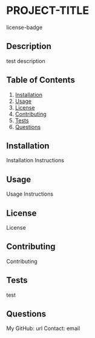 # PROJECT-TITLE
license-badge
## Description

test description

## Table of Contents
1. [Installation](#installation)
2. [Usage](#usage)
3. [License](#license)
4. [Contributing](#contributing)
5. [Tests](#tests)
6. [Questions](#questions)

## Installation

Installation Instructions

## Usage
Usage Instructions
## License
License
## Contributing
Contributing
## Tests
test
## Questions
My GitHub: url
Contact: email
